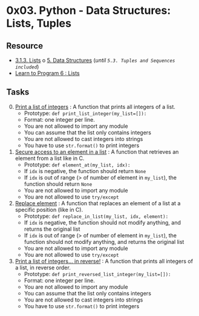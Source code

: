 # 0x03. Python - Data Structures: Lists, Tuples 

## Resource

- [3.1.3. Lists](https://docs.python.org/3.4/tutorial/introduction.html#lists)
o [5. Data Structures](https://docs.python.org/3.4/tutorial/datastructures.html) (*until `5.3. Tuples and Sequences included`*)
- [Learn to Program 6 : Lists](https://www.youtube.com/watch?v=A1HUzrvS-Pw)

## Tasks

0. [Print a list of integers](./0-print_list_integer.py) : A function that prints all integers of a list.
	- Prototype: `def print_list_integer(my_list=[]):`
	- Format: one integer per line.
	- You are not allowed to import any module
	- You can assume that the list only contains integers
	- You are not allowed to cast integers into strings
	- You have to use `str.format()` to print integers
1. [Secure access to an element in a list](./1-element_at.py) : A function that retrieves an element from a list like in C.
	- Prototype: `def element_at(my_list, idx):`
	- If `idx` is negative, the function should return `None`
	- If `idx` is out of range (> of number of element in `my_list`), the function should return `None`
	- You are not allowed to import any module
	- You are not allowed to use `try/except`
2. [Replace element](./2-replace_in_list.py) : A function that replaces an element of a list at a specific position (like in C).
	- Prototype: `def replace_in_list(my_list, idx, element):`
	- If `idx` is negative, the function should not modify anything, and returns the original list
	- If `idx` is out of range (> of number of element in `my_list`), the function should not modify anything, and returns the original list
	- You are not allowed to import any module
	- You are not allowed to use `try/except`
3. [Print a list of integers... in reverse!](./3-print_reversed_list_integer.py) : A function that prints all integers of a list, in reverse order.
	- Prototype: `def print_reversed_list_integer(my_list=[]):`
	- Format: one integer per line.
	- You are not allowed to import any module
	- You can assume that the list only contains integers
	- You are not allowed to cast integers into strings
	- You have to use `str.format()` to print integers
